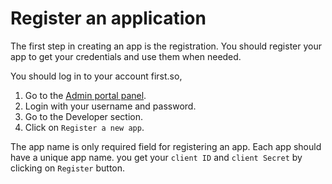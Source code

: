 # Register an application

The first step in creating an app is the registration. You should register your app to get your credentials and use them when needed.


You should log in to your account first.so,
1. Go to the [Admin portal panel](https://admin.sesami.co).
2. Login with your username and password.
3. Go to the Developer section.
4. Click on `Register a new app`.

The app name is only required field for registering an app. Each app should have a unique app name.
you get your `client ID` and `client Secret` by clicking on `Register` button.



